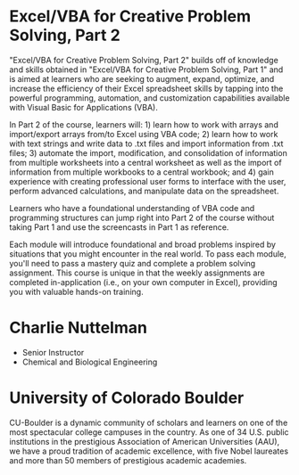 # Excel/VBA for Creative Problem Solving, Part 2

"Excel/VBA for Creative Problem Solving, Part 2" builds off of knowledge and skills obtained in "Excel/VBA for Creative Problem Solving, Part 1" and is aimed at learners who are seeking to augment, expand, optimize, and increase the efficiency of their Excel spreadsheet skills by tapping into the powerful programming, automation, and customization capabilities available with Visual Basic for Applications (VBA).

In Part 2 of the course, learners will: 1) learn how to work with arrays and import/export arrays from/to Excel using VBA code; 2) learn how to work with text strings and write data to .txt files and import information from .txt files; 3) automate the import, modification, and consolidation of information from multiple worksheets into a central worksheet as well as the import of information from multiple workbooks to a central workbook; and 4) gain experience with creating professional user forms to interface with the user, perform advanced calculations, and manipulate data on the spreadsheet.

Learners who have a foundational understanding of VBA code and programming structures can jump right into Part 2 of the course without taking Part 1 and use the screencasts in Part 1 as reference.

Each module will introduce foundational and broad problems inspired by situations that you might encounter in the real world.  To pass each module, you'll need to pass a mastery quiz and complete a problem solving assignment.  This course is unique in that the weekly assignments are completed in-application (i.e., on your own computer in Excel), providing you with valuable hands-on training.


# Charlie Nuttelman
- Senior Instructor
- Chemical and Biological Engineering

# University of Colorado Boulder
CU-Boulder is a dynamic community of scholars and learners on one of the most spectacular college campuses in the country. As one of 34 U.S. public institutions in the prestigious Association of American Universities (AAU), we have a proud tradition of academic excellence, with five Nobel laureates and more than 50 members of prestigious academic academies.
